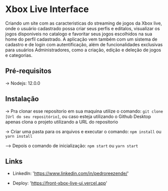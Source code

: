 # Xbox Live Interface

Criando um site com as caracteristicas do streaming de jogos da Xbox live, onde o usuário cadastrado possa criar seus perfis e editalos, visualizar os jogos disponiveis no catalogo e favoritar seus jogos escolhidos na sua home do perfil cadastrado. A aplicação vem também com um sistema de cadastro e de login com autentificação, além de funcionalidades exclusivas para usuários Administradores, como a criação, edição e deleção de jogos e categorias. 

## Pré-requisitos

-> Nodejs: 12.0.0

## Instalação

-> Pra clonar esse repositorio em sua maquina utilize o comando: ``git clone [Url do seu repositório]``, ou caso esteja utilizando o Github Desktop apenas clona o projeto utilizando a URL do repositorio

-> Criar uma pasta para os arquivos e executar o comando: ``npm install`` ou ``yarn install``

--> Depois o comando de inicialização: ``npm start`` ou ``yarn start``

## Links

- Linkedln: 'https://www.linkedin.com/in/pedroreezende/'

- Deploy: 'https://front-xbox-live-ui.vercel.app'
